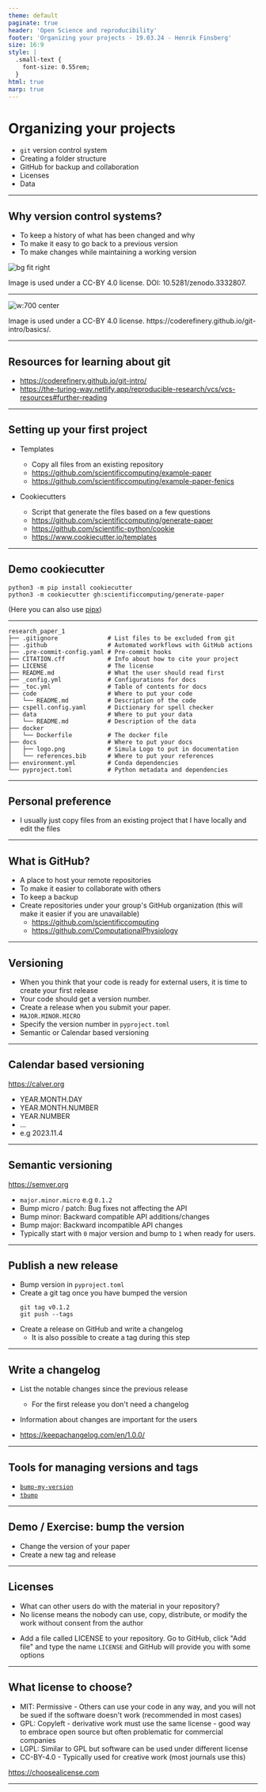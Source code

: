 ```yaml
---
theme: default
paginate: true
header: 'Open Science and reproducibility'
footer: 'Organizing your projects - 19.03.24 - Henrik Finsberg'
size: 16:9
style: |
  .small-text {
    font-size: 0.55rem;
  }
html: true
marp: true
---
```


# Organizing your projects

- `git` version control system
- Creating a folder structure
- GitHub for backup and collaboration
- Licenses
- Data



---

## Why version control systems?

<!--
Ask the student if they are familiar with git
See if some of them already have an idea on what are the
benefits of using version control
-->

* To keep a history of what has been changed and why
* To make it easy to go back to a previous version
* To make changes while maintaining a working version

![bg fit right](figures/project-history.svg)
<p class="small-text">Image is used under a CC-BY 4.0 license. DOI: 10.5281/zenodo.3332807.</p>

---

![w:700 center](figures/git_stage_commit.svg)
<p class="small-text">Image is used under a CC-BY 4.0 license. https://coderefinery.github.io/git-intro/basics/.</p>


---

## Resources for learning about git

<!--
Here are some resources, also with links to additional resources.
For now I will assume a very basic understanding of git
-->

- https://coderefinery.github.io/git-intro/
- https://the-turing-way.netlify.app/reproducible-research/vcs/vcs-resources#further-reading


---


## Setting up your first project

<!--
When setting up your first project it is nice to have a template for which files that should be part of the project
We have created two template repos for this which will basically copy all the files from that repo into your own repo

Cookiecutter is another alternative where you run a command an it will prompt you with some questions an fill it in

Note! These examples are very python centric. How many are not primarily using python
-->

- Templates
    - Copy all files from an existing repository
    - https://github.com/scientificcomputing/example-paper
    - https://github.com/scientificcomputing/example-paper-fenics

- Cookiecutters
    - Script that generate the files based on a few questions
    - https://github.com/scientificcomputing/generate-paper
    - https://github.com/scientific-python/cookie
    - https://www.cookiecutter.io/templates

---


## Demo cookiecutter


```
python3 -m pip install cookiecutter
python3 -m cookiecutter gh:scientificcomputing/generate-paper
```
(Here you can also use [pipx](https://pypa.github.io/pipx/))

---

```
research_paper_1
├── .gitignore              # List files to be excluded from git
├── .github                 # Automated workflows with GitHub actions
├── .pre-commit-config.yaml # Pre-commit hooks
├── CITATION.cff            # Info about how to cite your project
├── LICENSE                 # The license
├── README.md               # What the user should read first
├── _config.yml             # Configurations for docs
├── _toc.yml                # Table of contents for docs
├── code                    # Where to put your code
│   └── README.md           # Description of the code
├── cspell.config.yaml      # Dictionary for spell checker
├── data                    # Where to put your data
│   └── README.md           # Description of the data
├── docker
│   └── Dockerfile          # The docker file
├── docs                    # Where to put your docs
│   ├── logo.png            # Simula Logo to put in documentation
│   └── references.bib      # Where to put your references
├── environment.yml         # Conda dependencies
└── pyproject.toml          # Python metadata and dependencies
```

---

## Personal preference

- I usually just copy files from an existing project that I have locally and edit the files

---

## What is GitHub?

* A place to host your remote repositories
* To make it easier to collaborate with others
* To keep a backup
* Create repositories under your group's GitHub organization (this will make it easier if you are unavailable)
    - https://github.com/scientificcomputing
    - https://github.com/ComputationalPhysiology

---


## Versioning

* When you think that your code is ready for external users, it is time to create your first release
* Your code should get a version number.
* Create a release when you submit your paper.
* `MAJOR.MINOR.MICRO`
* Specify the version number in `pyproject.toml`
* Semantic or Calendar based versioning

---

## Calendar based versioning

https://calver.org

- YEAR.MONTH.DAY
- YEAR.MONTH.NUMBER
- YEAR.NUMBER
- ...
- e.g 2023.11.4


---

## Semantic versioning

https://semver.org

- `major.minor.micro` e.g `0.1.2`
- Bump micro / patch: Bug fixes not affecting the API
- Bump minor: Backward compatible API additions/changes
- Bump major: Backward incompatible API changes
- Typically start with `0` major version and bump to `1` when ready for users.
---

## Publish a new release

* Bump version in `pyproject.toml`
* Create a git tag once you have bumped the version
    ```
    git tag v0.1.2
    git push --tags
    ```
* Create a release on GitHub and write a changelog
    - It is also possible to create a tag during this step

---


## Write a changelog

* List the notable changes since the previous release
    - For the first release you don't need a changelog

* Information about changes are important for the users

* https://keepachangelog.com/en/1.0.0/

---

## Tools for managing versions and tags

- [`bump-my-version`](https://github.com/callowayproject/bump-my-version)
- [`tbump`](https://github.com/your-tools/tbump)


---

## Demo / Exercise: bump the version

- Change the version of your paper
- Create a new tag and release

---

## Licenses

- What can other users do with the material in your repository?
- No license means the nobody can use, copy, distribute, or modify the work without consent from the author
* Add a file called LICENSE to your repository. Go to GitHub, click "Add file" and type the name `LICENSE` and GitHub will provide you with some options

---

## What license to choose?

- MIT: Permissive - Others can use your code in any way, and you will not be sued if the software doesn't work (recommended in most cases)
- GPL: Copyleft - derivative work must use the same license - good way to embrace open source but often problematic for commercial companies
- LGPL: Similar to GPL but software can be used under different license
- CC-BY-4.0 - Typically used for creative work (most journals use this)

https://choosealicense.com

---
